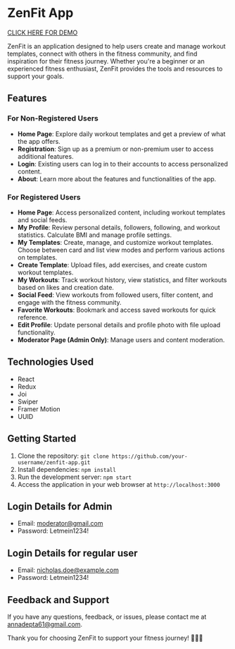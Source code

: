 # ZenFit App

[CLICK HERE FOR DEMO](https://final-project-client-zut2.onrender.com/)

ZenFit is an application designed to help users create and manage workout templates, connect with others in the fitness community, and find inspiration for their fitness journey. Whether you're a beginner or an experienced fitness enthusiast, ZenFit provides the tools and resources to support your goals.

## Features

### For Non-Registered Users

- **Home Page**: Explore daily workout templates and get a preview of what the app offers.
- **Registration**: Sign up as a premium or non-premium user to access additional features.
- **Login**: Existing users can log in to their accounts to access personalized content.
- **About**: Learn more about the features and functionalities of the app.

### For Registered Users

- **Home Page**: Access personalized content, including workout templates and social feeds.
- **My Profile**: Review personal details, followers, following, and workout statistics. Calculate BMI and manage profile settings.
- **My Templates**: Create, manage, and customize workout templates. Choose between card and list view modes and perform various actions on templates.
- **Create Template**: Upload files, add exercises, and create custom workout templates.
- **My Workouts**: Track workout history, view statistics, and filter workouts based on likes and creation date.
- **Social Feed**: View workouts from followed users, filter content, and engage with the fitness community.
- **Favorite Workouts**: Bookmark and access saved workouts for quick reference.
- **Edit Profile**: Update personal details and profile photo with file upload functionality.
- **Moderator Page (Admin Only)**: Manage users and content moderation.

## Technologies Used

- React
- Redux
- Joi
- Swiper
- Framer Motion
- UUID

## Getting Started

1. Clone the repository: `git clone https://github.com/your-username/zenfit-app.git`
2. Install dependencies: `npm install`
3. Run the development server: `npm start`
4. Access the application in your web browser at `http://localhost:3000`

## Login Details for Admin

- Email: moderator@gmail.com
- Password: Letmein1234!

## Login Details for regular user

- Email: nicholas.doe@example.com
- Password: Letmein1234!

## Feedback and Support

If you have any questions, feedback, or issues, please contact me at annadepta61@gmail.com.

Thank you for choosing ZenFit to support your fitness journey! 🏋️‍♂️💪
